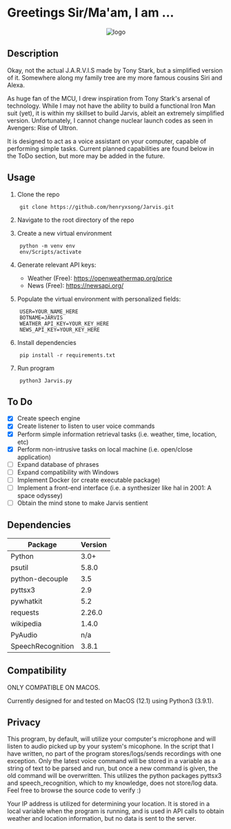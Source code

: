 # Greetings Sir/Ma'am, I am ...
 <p align="center">
    <img src="https://media2.giphy.com/media/E4WGN3BXJcAM1axxAe/giphy.gif" alt="logo">
 </p>
 
## Description

Okay, not the actual J.A.R.V.I.S made by Tony Stark, but a simplified version of it. Somewhere along my family tree are my more famous cousins Siri and Alexa.

As huge fan of the MCU, I drew inspiration from Tony Stark's arsenal of technology. While I may not have the ability to build a functional Iron Man suit (yet), it is within my skillset to build Jarvis, ableit an extremely simplified version. Unfortunately, I cannot change nuclear launch codes as seen in Avengers: Rise of Ultron.

It is designed to act as a voice assistant on your computer, capable of performing simple tasks. Current planned capabilities are found below in the ToDo section, but more may be added in the future.  

## Usage
1. Clone the repo
```
    git clone https://github.com/henryxsong/Jarvis.git
```

2. Navigate to the root directory of the repo

3. Create a new virtual environment
```
    python -m venv env
    env/Scripts/activate
```

4. Generate relevant API keys:
    * Weather (Free): https://openweathermap.org/price
    * News (Free): https://newsapi.org/

5. Populate the virtual environment with personalized fields:
```
    USER=YOUR_NAME_HERE
    BOTNAME=JARVIS
    WEATHER_API_KEY=YOUR_KEY_HERE
    NEWS_API_KEY=YOUR_KEY_HERE
```

6. Install dependencies
```
    pip install -r requirements.txt
```

7. Run program
```
    python3 Jarvis.py
```

## To Do
- [x] Create speech engine
- [x] Create listener to listen to user voice commands
- [x] Perform simple information retrieval tasks (i.e. weather, time, location, etc)
- [x] Perform non-intrusive tasks on local machine (i.e. open/close application)
- [ ] Expand database of phrases
- [ ] Expand compatibility with Windows
- [ ] Implement Docker (or create executable package)
- [ ] Implement a front-end interface (i.e. a synthesizer like hal in 2001: A space odyssey)
- [ ] Obtain the mind stone to make Jarvis sentient

## Dependencies
| Package | Version |
| ----------- | ----------- |
| Python | 3.0+ |
| psutil | 5.8.0 |
| python-decouple | 3.5 |
| pyttsx3 | 2.9 |
| pywhatkit | 5.2 |
| requests | 2.26.0 |
| wikipedia | 1.4.0 |
| PyAudio | n/a |
| SpeechRecognition | 3.8.1 |



## Compatibility
ONLY COMPATIBLE ON MACOS.

Currently designed for and tested on MacOS (12.1) using Python3 (3.9.1).

## Privacy
This program, by default, will utilize your computer's microphone and will listen to audio picked up by your system's micophone. In the script that I have written, no part of the program stores/logs/sends recordings with one exception. Only the latest voice command will be stored in a variable as a string of text to be parsed and run, but once a new command is given, the old command will be overwritten. This utilizes the python packages pyttsx3 and speech_recognition, which to my knowledge, does not store/log data. Feel free to browse the source code to verify :)

Your IP address is utilized for determining your location. It is stored in a local variable when the program is running, and is used in API calls to obtain weather and location information, but no data is sent to the server.
